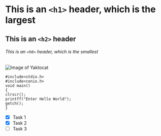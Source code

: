# This is an `<h1>` header, which is the largest
## This is an `<h2>` header
###### This is an `<h6>` header, which is the smallest
![Image of Yaktocat](https://static.thenounproject.com/png/4778723-200.png)
```
#include<stdio.h>
#include<conio.h>
void main()
{
clrscr();
printff("Enter Hello World");
getch();
}
```

- [x] Task 1
- [x] Task 2
- [ ] Task 3
